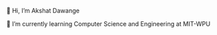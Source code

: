 👋 Hi, I’m Akshat Dawange

🌱 I’m currently learning Computer Science and Engineering at MIT-WPU

<!---
akshatdawange/akshatdawange is a ✨ special ✨ repository because its `README.md` (this file) appears on your GitHub profile.
You can click the Preview link to take a look at your changes.
--->
